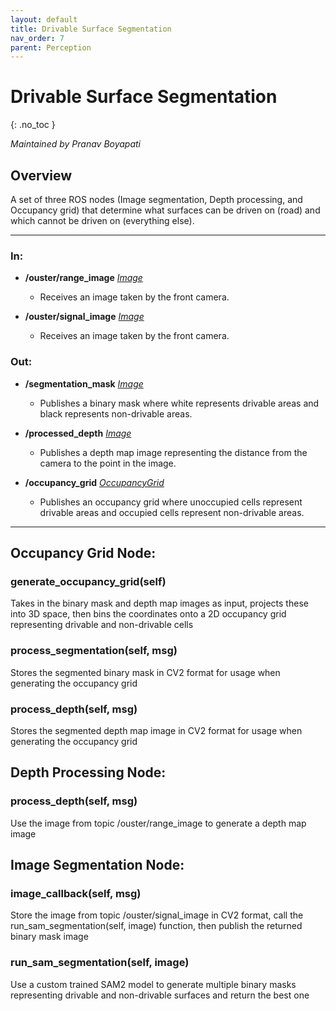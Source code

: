 ```yaml
---
layout: default
title: Drivable Surface Segmentation
nav_order: 7
parent: Perception
---
```


# Drivable Surface Segmentation
{: .no_toc }

*Maintained by Pranav Boyapati*

## Overview
A set of three ROS nodes (Image segmentation, Depth processing, and Occupancy grid) that determine what surfaces can be driven on (road) and which cannot be driven on (everything else).

---

### In:

- **/ouster/range_image** [*Image*](https://docs.ros.org/en/melodic/api/sensor_msgs/html/msg/Image.html)
  - Receives an image taken by the front camera.

- **/ouster/signal_image** [*Image*](https://docs.ros.org/en/melodic/api/sensor_msgs/html/msg/Image.html)
  - Receives an image taken by the front camera.


### Out:

- **/segmentation_mask** [*Image*](https://docs.ros.org/en/melodic/api/sensor_msgs/html/msg/Image.html)
  - Publishes a binary mask where white represents drivable areas and black represents non-drivable areas.

- **/processed_depth** [*Image*](https://docs.ros.org/en/melodic/api/sensor_msgs/html/msg/Image.html)
  - Publishes a depth map image representing the distance from the camera to the point in the image.

- **/occupancy_grid** [*OccupancyGrid*](https://docs.ros2.org/foxy/api/nav_msgs/msg/OccupancyGrid.html)
  - Publishes an occupancy grid where unoccupied cells represent drivable areas and occupied cells represent non-drivable areas.

---
## Occupancy Grid Node:

### generate_occupancy_grid(self)
Takes in the binary mask and depth map images as input, projects these into 3D space, then bins the coordinates onto a 2D occupancy grid representing drivable and non-drivable cells

### process_segmentation(self, msg)
Stores the segmented binary mask in CV2 format for usage when generating the occupancy grid

### process_depth(self, msg)
Stores the segmented depth map image in CV2 format for usage when generating the occupancy grid


## Depth Processing Node: 

### process_depth(self, msg)
Use the image from topic /ouster/range_image to generate a depth map image


## Image Segmentation Node:

### image_callback(self, msg)
Store the image from topic /ouster/signal_image in CV2 format, call the run_sam_segmentation(self, image) function, then publish the returned binary mask image

### run_sam_segmentation(self, image)
Use a custom trained SAM2 model to generate multiple binary masks representing drivable and non-drivable surfaces and return the best one